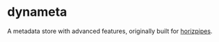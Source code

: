 # dynameta
A metadata store with advanced features, originally built for [horizpipes](https://github.com/grafysi/horizpipes).
